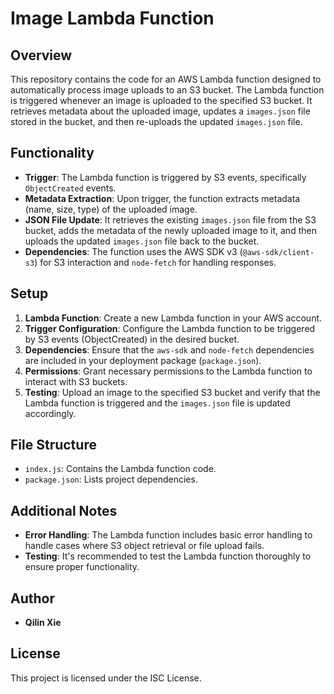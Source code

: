 # Image Lambda Function

## Overview

This repository contains the code for an AWS Lambda function designed to automatically process image uploads to an S3 bucket. The Lambda function is triggered whenever an image is uploaded to the specified S3 bucket. It retrieves metadata about the uploaded image, updates a `images.json` file stored in the bucket, and then re-uploads the updated `images.json` file.

## Functionality

- **Trigger**: The Lambda function is triggered by S3 events, specifically `ObjectCreated` events.
- **Metadata Extraction**: Upon trigger, the function extracts metadata (name, size, type) of the uploaded image.
- **JSON File Update**: It retrieves the existing `images.json` file from the S3 bucket, adds the metadata of the newly uploaded image to it, and then uploads the updated `images.json` file back to the bucket.
- **Dependencies**: The function uses the AWS SDK v3 (`@aws-sdk/client-s3`) for S3 interaction and `node-fetch` for handling responses.

## Setup

1. **Lambda Function**: Create a new Lambda function in your AWS account.
2. **Trigger Configuration**: Configure the Lambda function to be triggered by S3 events (ObjectCreated) in the desired bucket.
3. **Dependencies**: Ensure that the `aws-sdk` and `node-fetch` dependencies are included in your deployment package (`package.json`).
4. **Permissions**: Grant necessary permissions to the Lambda function to interact with S3 buckets.
5. **Testing**: Upload an image to the specified S3 bucket and verify that the Lambda function is triggered and the `images.json` file is updated accordingly.

## File Structure

- `index.js`: Contains the Lambda function code.
- `package.json`: Lists project dependencies.

## Additional Notes

- **Error Handling**: The Lambda function includes basic error handling to handle cases where S3 object retrieval or file upload fails.
- **Testing**: It's recommended to test the Lambda function thoroughly to ensure proper functionality.

## Author

- **Qilin Xie**

## License

This project is licensed under the ISC License. 
